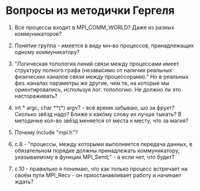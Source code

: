 # Вопросы из методички Гергеля
1) Все процессы входят в MPI_COMM_WORLD? Даже из разных коммуникаторов?

2) Понятие группа - имеется в виду мн-во процессов, принадлежащих одному коммуникатору?

3) "Логическая топология линий связи между процессами имеет структуру полного графа (независимо от наличия реальных физических каналов связи между процессорами)." 
Но в реальных физ. каналах параметры же другие, чем те, на которые мы ориентировались, используя лог. топологию. Не должно ли это настораживать?

4) int * argc, char **(*) argv? - всё время забываю, шо за фрукт? Сколько звёзд надо? Ближе к какому слову их лучше тыкать? В методичке кол-во звёзд меняется от места к месту, что за магия?

5) Почему include "mpi.h"?

6) c.8 - "процессы, между которыми выполняется передача данных, в обязательном порядке должны принадлежать коммуникатору, указываемому в функции MPI_Send;" - а если нет, что будет?

7) с.10 - правильно я понимаю, что как только процесс встречает на своём пути MPI_Recv - он приостанавливает работу и начинает ждать?
